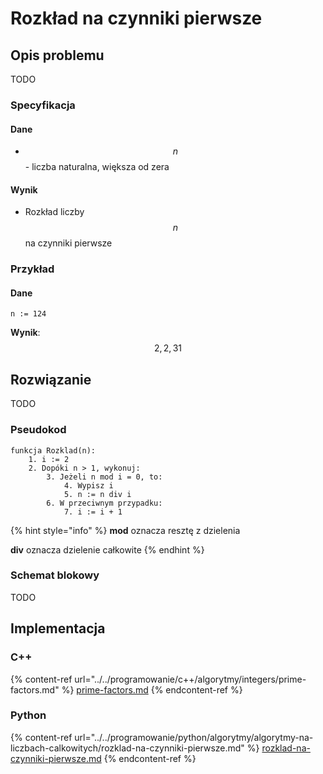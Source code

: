 # Rozkład na czynniki pierwsze

## Opis problemu

TODO

### Specyfikacja

#### Dane

* $$n$$ - liczba naturalna, większa od zera

#### Wynik

* Rozkład liczby $$n$$ na czynniki pierwsze 

### Przykład

#### Dane

```
n := 124
```

**Wynik**: $$2, 2, 31$$ 

## Rozwiązanie

TODO

### Pseudokod

```
funkcja Rozklad(n):
    1. i := 2
    2. Dopóki n > 1, wykonuj:
        3. Jeżeli n mod i = 0, to:
            4. Wypisz i
            5. n := n div i
        6. W przeciwnym przypadku:
            7. i := i + 1
```

{% hint style="info" %}
**mod** oznacza resztę z dzielenia

**div** oznacza dzielenie całkowite
{% endhint %}

### Schemat blokowy

TODO

## Implementacja

### C++

{% content-ref url="../../programowanie/c++/algorytmy/integers/prime-factors.md" %}
[prime-factors.md](../../programowanie/c++/algorytmy/integers/prime-factors.md)
{% endcontent-ref %}

### Python

{% content-ref url="../../programowanie/python/algorytmy/algorytmy-na-liczbach-calkowitych/rozklad-na-czynniki-pierwsze.md" %}
[rozklad-na-czynniki-pierwsze.md](../../programowanie/python/algorytmy/algorytmy-na-liczbach-calkowitych/rozklad-na-czynniki-pierwsze.md)
{% endcontent-ref %}
